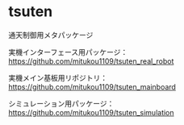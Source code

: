 # tsuten

通天制御用メタパッケージ

実機インターフェース用パッケージ：https://github.com/mitukou1109/tsuten_real_robot

実機メイン基板用リポジトリ：https://github.com/mitukou1109/tsuten_mainboard

シミュレーション用パッケージ：https://github.com/mitukou1109/tsuten_simulation
